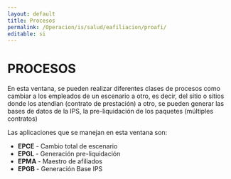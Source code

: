 ```yaml
---
layout: default
title: Procesos
permalink: /Operacion/is/salud/eafiliacion/proafi/
editable: si
---
```


# PROCESOS  

En esta ventana, se pueden realizar diferentes clases de procesos como cambiar a los empleados de un escenario a otro, es decir, del sitio o sitios donde los atendían (contrato de prestación) a otro, se pueden generar las bases de datos de la IPS, la pre-liquidación de los paquetes (múltiples contratos)  

Las aplicaciones que se manejan en esta ventana son:  

* **EPCE** - Cambio total de escenario  
* **EPGL** - Generación pre-liquidación  
* **EPMA** - Maestro de afiliados  
* **EPGB** - Generación Base IPS  


